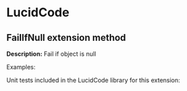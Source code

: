 # LucidCode

## **FailIfNull** extension method

**Description:** Fail if object is null

Examples:

[embed-code]: # (Examples\Extensions\FailIfNull.cs)

Unit tests included in the LucidCode library for this extension:

[embed-code]: # (LucidCode.Test\Extensions\FailIfNullTest.cs)
